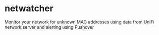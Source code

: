 # netwatcher
Monitor your network for unknown MAC addresses using data from UniFi network server and alerting using Pushover
